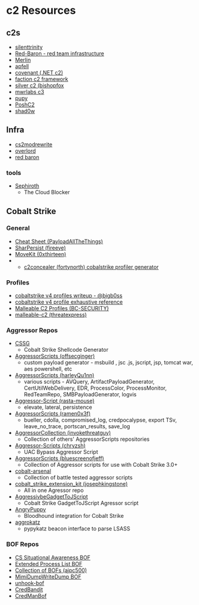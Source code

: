 # c2 Resources

## c2s
* [silenttrinity](https://github.com/byt3bl33d3r/SILENTTRINITY)
* [Red-Baron - red team infrastructure](https://github.com/byt3bl33d3r/Red-Baron)
* [Merlin](https://github.com/Ne0nd0g/merlin)
* [apfell](https://github.com/its-a-feature/Apfell)
* [covenant (.NET c2)](https://github.com/cobbr/Covenant)
* [faction c2 framework](https://github.com/FactionC2/Faction)
* [silver c2 (bishopfox](https://github.com/BishopFox/sliver)
* [mwrlabs c3](https://github.com/mwrlabs/C3)
* [pupy](https://github.com/n1nj4sec/pupy)
* [PoshC2](https://github.com/nettitude/PoshC2)
* [shad0w](https://github.com/bats3c/shad0w)

## Infra
- [cs2modrewrite](https://github.com/threatexpress/cs2modrewrite)
- [overlord](https://github.com/qsecure-labs/overlord)
- [red baron](https://github.com/Coalfire-Research/Red-Baron)

### tools
- [Sephiroth](https://github.com/0xdade/sephiroth)
    -  The Cloud Blocker
    
## Cobalt Strike

### General
- [Cheat Sheet (PayloadAllTheThings)](https://github.com/swisskyrepo/PayloadsAllTheThings/blob/master/Methodology%20and%20Resources/Cobalt%20Strike%20-%20Cheatsheet.md)
- [SharPersist (fireeye)](https://github.com/fireeye/SharPersist)
- [MoveKit (0xthirteen)](https://github.com/0xthirteen/MoveKit)
- - [c2concealer (fortynorth) cobalstrike profiler generator](200~https://github.com/FortyNorthSecurity/C2concealer)

### Profiles
- [cobaltstrike v4 profiles writeup - @bigb0ss](https://medium.com/@bigb0ss/red-team-cobalt-strike-4-0-malleable-c2-profile-guideline-eb3eeb219a7c)
- [cobaltstrike v4 profile exhaustive reference](https://github.com/bigb0sss/RedTeam/blob/master/CobaltStrike/malleable_C2_profile/CS4.0_guideline.profile)
- [Malleable C2 Profiles (BC-SECURITY)](https://github.com/BC-SECURITY/Malleable-C2-Profiles)
- [malleable-c2 (threatexpress)](https://github.com/threatexpress/malleable-c2)

### Aggressor Repos
- [CSSG](https://github.com/RCStep/CSSG)
    - Cobalt Strike Shellcode Generator
- [AggressorScripts (offsecginger)](https://github.com/offsecginger/AggressorScripts)
    - custom payload generator - msbuild , jsc .js, jscript, jsp, tomcat war, aes powershell, etc
- [AggressorScripts (harleyQu1nn)](https://github.com/harleyQu1nn/AggressorScripts)
    - various scripts - AVQuery, ArtifactPayloadGenerator, CertUtilWebDelivery, EDR, ProcessColor, ProcessMonitor, RedTeamRepo, SMBPayloadGenerator, logvis
- [Aggressor-Script (rasta-mouse)](https://github.com/rasta-mouse/Aggressor-Script)
    - elevate, lateral, persistence
- [AggressorScripts (ramen0x3f)](https://github.com/ramen0x3f/AggressorScripts)
    - bueller, cdolla, compromised_log, credpocalypse, export TSv, leave_no_trace, portscan_results, save_log
- [AggressorCollection (invokethreatguy)](https://github.com/invokethreatguy/AggressorCollection)
    - Collection of others' AggressorScripts repositories
- [Aggressor-Scripts (chryzsh)](https://github.com/chryzsh/Aggressor-Scripts)
    - UAC Bypass Aggressor Script
- [AggressorScripts (bluescreenofjeff)](https://github.com/bluscreenofjeff/AggressorScripts)
    - Collection of Aggressor scripts for use with Cobalt Strike 3.0+
- [cobalt-arsenal](https://github.com/mgeeky/cobalt-arsenal)
    - Collection of battle tested aggressor scripts
- [cobalt_strike_extension_kit (josephkingstone)](https://github.com/josephkingstone/cobalt_strike_extension_kit)
    - All in one Agressor repo
- [AggressivbeGadgetToJScript](https://github.com/EncodeGroup/AggressiveGadgetToJScript)
    - Cobalt Strike GadgetToJScript Agressor script
- [AngryPuppy](https://github.com/vysecurity/ANGRYPUPPY)
    - Bloodhound integration for Cobalt Strike
- [aggrokatz](https://github.com/sec-consult/aggrokatz)
    - pypykatz beacon interface to parse LSASS

### BOF Repos
* [CS Situational Awareness BOF](https://github.com/trustedsec/CS-Situational-Awareness-BOF)
* [Extended Process List BOF](https://github.com/thesnoom/extps-cobalt-strike-bof)
* [Collection of BOFs (ajpc500)](https://github.com/ajpc500/BOFs)
* [MimiDumpWriteDump BOF](https://github.com/rookuu/BOFs)
* [unhook-bof](https://github.com/rsmudge/unhook-bof)
* [CredBandit](https://github.com/xforcered/CredBandit)
* [CredManBof](https://github.com/jsecu/CredManBOF)